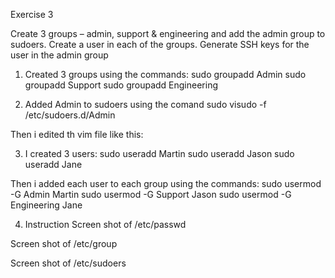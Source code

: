 Exercise 3

Create 3 groups – admin, support & engineering and add the admin group to sudoers. 
Create a user in each of the groups. 
Generate SSH keys for the user in the admin group

1. Created 3 groups using the commands:
sudo groupadd Admin
sudo groupadd Support
sudo groupadd Engineering

2. Added Admin to sudoers using the comand
sudo visudo -f /etc/sudoers.d/Admin

Then i edited th vim file like this:

3. I created 3 users:
sudo useradd Martin
sudo useradd Jason
sudo useradd Jane

Then i added each user to each group using the commands:
sudo usermod -G Admin Martin
sudo usermod -G Support Jason
sudo usermod -G Engineering Jane

4. Instruction
Screen shot of /etc/passwd

Screen shot of /etc/group

Screen shot of /etc/sudoers
